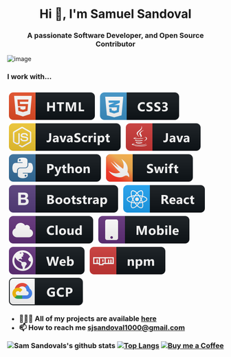 <h1 align="center">Hi 👋, I'm Samuel Sandoval </h1>
<h3 align="center">A passionate Software Developer, and Open Source Contributor</h3>

![image](https://github.com/saadeghi/saadeghi/blob/master/dino.gif)

<p align="left">
  
<h3> I work with... <h3>

  <img src="https://raw.githubusercontent.com/samuelsandoval1/samuelsandoval1/master/svg/dev/languages/html.svg" alt="html" style="vertical-align:top; margin:4px">    
  <img src="https://raw.githubusercontent.com/samuelsandoval1/samuelsandoval1/master/svg/dev/languages/css3.svg" alt="css3" style="vertical-align:top; margin:4px">    
  <img src="https://raw.githubusercontent.com/samuelsandoval1/samuelsandoval1/master/svg/dev/languages/js.svg" alt="js" style="vertical-align:top; margin:4px">    
  <img src="https://raw.githubusercontent.com/samuelsandoval1/samuelsandoval1/master/svg/dev/languages/java.svg" alt="java" style="vertical-align:top; margin:4px">     
  <img src="https://raw.githubusercontent.com/samuelsandoval1/samuelsandoval1/master/svg/dev/languages/python.svg" alt="python" style="vertical-align:top; margin:4px">    
   <img src="https://raw.githubusercontent.com/samuelsandoval1/samuelsandoval1/master/svg/dev/languages/swift.svg" alt="swift" style="vertical-align:top; margin:4px">    
  
  <img src="https://raw.githubusercontent.com/samuelsandoval1/samuelsandoval1/master/svg/dev/frameworks/bootstrap.svg" alt="bootstrap" style="vertical-align:top; margin:4px">
  <img src="https://raw.githubusercontent.com/samuelsandoval1/samuelsandoval1/master/svg/dev/frameworks/react.svg" alt="react" style="vertical-align:top; margin:4px">
 
  <img src="https://raw.githubusercontent.com/samuelsandoval1/samuelsandoval1/master/svg/dev/misc/cloud.svg" alt="cloud" style="vertical-align:top; margin:4px">
  <img src="https://raw.githubusercontent.com/samuelsandoval1/samuelsandoval1/master/svg/dev/misc/mobile.svg" alt="mobile" style="vertical-align:top; margin:4px">
  <img src="https://raw.githubusercontent.com/samuelsandoval1/samuelsandoval1/master/svg/dev/misc/web.svg" alt="web" style="vertical-align:top; margin:4px">
  
  <img src="https://raw.githubusercontent.com/samuelsandoval1/samuelsandoval1/master/svg/dev/services/npm.svg" alt="npm" style="vertical-align:top; margin:4px">
  <img src="https://raw.githubusercontent.com/samuelsandoval1/samuelsandoval1/master/svg/dev/services/gcp.svg" alt="gcp" style="vertical-align:top; margin:4px">
 
</p>

- 👨🏻‍💻 All of my projects are available  [here](https://github.com/samuelsandoval1?tab=repositories)
- 📫 How to reach me **sjsandoval1000@gmail.com**

![Sam Sandovals's github stats](https://github-readme-stats.vercel.app/api?username=samuelsandoval1&show_icons=true&theme=tokyonight)
[![Top Langs](https://github-readme-stats.vercel.app/api/top-langs/?username=samuelsandoval1&layout=compact)](https://github.com/anuraghazra/github-readme-stats)
[![Buy me a Coffee](https://img.shields.io/badge/buy%20me%20a-coffee-%23FF813F)](http://buymeacoff.ee/samuelsandoval)

